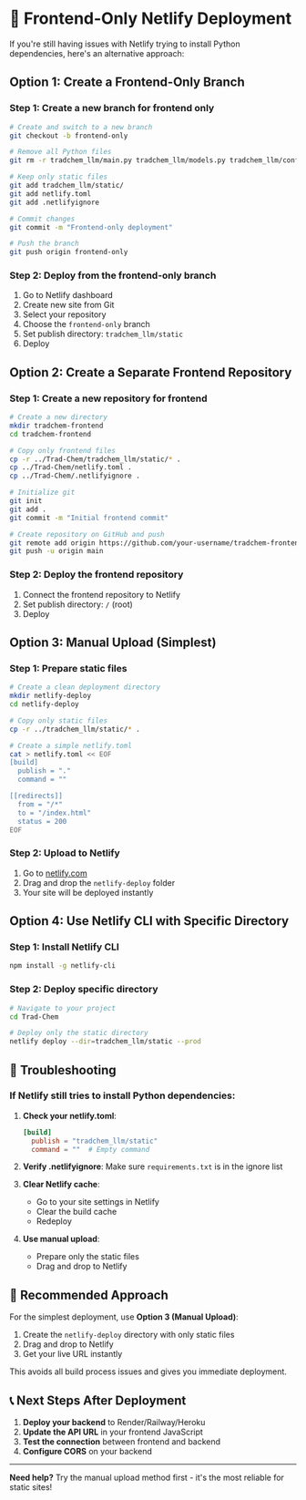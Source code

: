 # 🎯 Frontend-Only Netlify Deployment

If you're still having issues with Netlify trying to install Python dependencies, here's an alternative approach:

## **Option 1: Create a Frontend-Only Branch**

### **Step 1: Create a new branch for frontend only**
```bash
# Create and switch to a new branch
git checkout -b frontend-only

# Remove all Python files
git rm -r tradchem_llm/main.py tradchem_llm/models.py tradchem_llm/config.py tradchem_llm/database.py tradchem_llm/services/ tradchem/ demo.py demo_contribution.py run_server.py requirements.txt

# Keep only static files
git add tradchem_llm/static/
git add netlify.toml
git add .netlifyignore

# Commit changes
git commit -m "Frontend-only deployment"

# Push the branch
git push origin frontend-only
```

### **Step 2: Deploy from the frontend-only branch**
1. Go to Netlify dashboard
2. Create new site from Git
3. Select your repository
4. Choose the `frontend-only` branch
5. Set publish directory: `tradchem_llm/static`
6. Deploy

## **Option 2: Create a Separate Frontend Repository**

### **Step 1: Create a new repository for frontend**
```bash
# Create a new directory
mkdir tradchem-frontend
cd tradchem-frontend

# Copy only frontend files
cp -r ../Trad-Chem/tradchem_llm/static/* .
cp ../Trad-Chem/netlify.toml .
cp ../Trad-Chem/.netlifyignore .

# Initialize git
git init
git add .
git commit -m "Initial frontend commit"

# Create repository on GitHub and push
git remote add origin https://github.com/your-username/tradchem-frontend.git
git push -u origin main
```

### **Step 2: Deploy the frontend repository**
1. Connect the frontend repository to Netlify
2. Set publish directory: `/` (root)
3. Deploy

## **Option 3: Manual Upload (Simplest)**

### **Step 1: Prepare static files**
```bash
# Create a clean deployment directory
mkdir netlify-deploy
cd netlify-deploy

# Copy only static files
cp -r ../tradchem_llm/static/* .

# Create a simple netlify.toml
cat > netlify.toml << EOF
[build]
  publish = "."
  command = ""

[[redirects]]
  from = "/*"
  to = "/index.html"
  status = 200
EOF
```

### **Step 2: Upload to Netlify**
1. Go to [netlify.com](https://netlify.com)
2. Drag and drop the `netlify-deploy` folder
3. Your site will be deployed instantly

## **Option 4: Use Netlify CLI with Specific Directory**

### **Step 1: Install Netlify CLI**
```bash
npm install -g netlify-cli
```

### **Step 2: Deploy specific directory**
```bash
# Navigate to your project
cd Trad-Chem

# Deploy only the static directory
netlify deploy --dir=tradchem_llm/static --prod
```

## **🔧 Troubleshooting**

### **If Netlify still tries to install Python dependencies:**

1. **Check your netlify.toml**:
   ```toml
   [build]
     publish = "tradchem_llm/static"
     command = ""  # Empty command
   ```

2. **Verify .netlifyignore**:
   Make sure `requirements.txt` is in the ignore list

3. **Clear Netlify cache**:
   - Go to your site settings in Netlify
   - Clear the build cache
   - Redeploy

4. **Use manual upload**:
   - Prepare only the static files
   - Drag and drop to Netlify

## **🎯 Recommended Approach**

For the simplest deployment, use **Option 3 (Manual Upload)**:

1. Create the `netlify-deploy` directory with only static files
2. Drag and drop to Netlify
3. Get your live URL instantly

This avoids all build process issues and gives you immediate deployment.

## **📞 Next Steps After Deployment**

1. **Deploy your backend** to Render/Railway/Heroku
2. **Update the API URL** in your frontend JavaScript
3. **Test the connection** between frontend and backend
4. **Configure CORS** on your backend

---

**Need help?** Try the manual upload method first - it's the most reliable for static sites! 